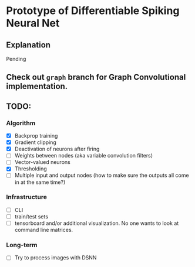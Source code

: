 # Prototype of Differentiable Spiking Neural Net

## Explanation
Pending

## Check out `graph` branch for Graph Convolutional implementation.
## TODO:

### Algorithm
- [x] Backprop training
- [x] Gradient clipping
- [x] Deactivation of neurons after firing
- [ ] Weights between nodes (aka variable convolution filters)
- [ ] Vector-valued neurons
- [x] Thresholding
- [ ] Multiple input and output nodes (how to make sure the outputs all come in at the same time?)

### Infrastructure
- [ ] CLI
- [ ] train/test sets
- [ ] tensorboard and/or additional visualization. No one wants to look at command line matrices.

### Long-term
- [ ] Try to process images with DSNN
